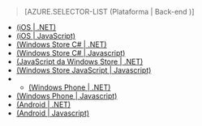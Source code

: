> [AZURE.SELECTOR-LIST (Plataforma | Back-end )]

- [(iOS | .NET)](/pt-br/documentation/articles/mobile-services-dotnet-backend-ios-get-started-push/)
- [(iOS | JavaScript)](/pt-br/documentation/articles/mobile-services-javascript-backend-ios-get-started-push/)
- [(Windows Store C# | .NET)](/pt-br/documentation/articles/mobile-services-dotnet-backend-windows-store-dotnet-get-started-push/)
- [(Windows Store C# | Javascript)](/pt-br/documentation/articles/mobile-services-javascript-backend-windows-store-dotnet-get-started-push/)
- [(JavaScript da Windows Store | .NET)](/pt-br/documentation/articles/mobile-services-dotnet-backend-windows-store-javascript-get-started-push/)
- [(Windows Store JavaScript | Javascript)](/pt-br/documentation/articles/mobile-services-javascript-backend-windows-store-javascript-get-started-push/)
- - [(Windows Phone | .NET)](/pt-br/documentation/articles/mobile-services-dotnet-backend-windows-phone-get-started-push/)
- [(Windows Phone | Javascript)](/pt-br/documentation/articles/mobile-services-javascript-backend-windows-phone-get-started-push/)
- [(Android | .NET)](/pt-br/documentation/articles/mobile-services-dotnet-backend-android-get-started-push/)
- [(Android | Javascript)](/pt-br/documentation/articles/mobile-services-javascript-backend-android-get-started-push/)
